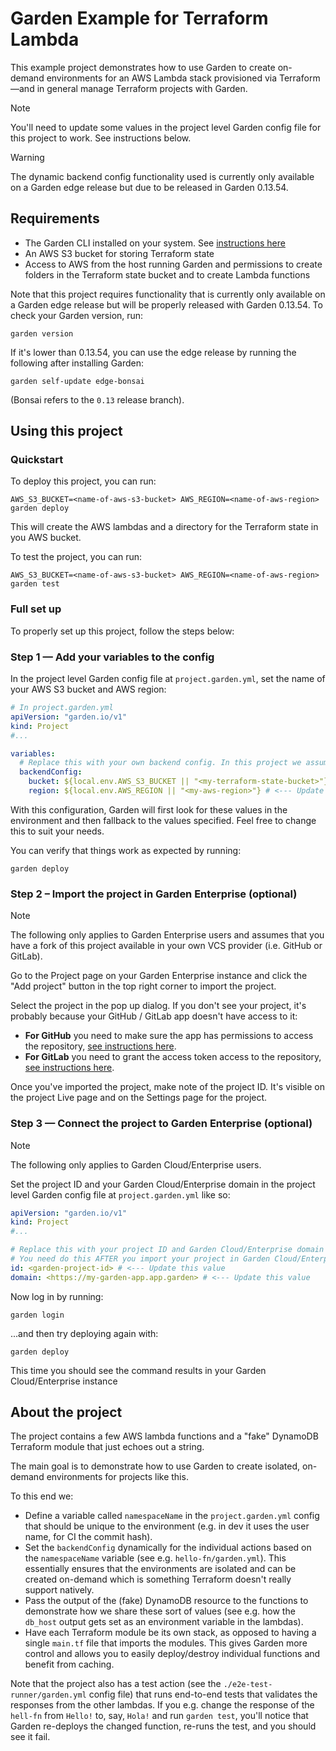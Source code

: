 # Garden Example for Terraform Lambda

This example project demonstrates how to use Garden to create on-demand environments for an AWS Lambda stack provisioned via Terraform—and in general manage Terraform projects with Garden.

> [!NOTE]
> You'll need to update some values in the project level Garden config file for this project to work. See instructions below.

> [!WARNING]  
> The dynamic backend config functionality used is currently only available on a Garden edge release but due to be released in Garden 0.13.54.

## Requirements

- The Garden CLI installed on your system. See [instructions here](https://docs.garden.io/getting-started/installation)
- An AWS S3 bucket for storing Terraform state
- Access to AWS from the host running Garden and permissions to create folders in the Terraform state bucket and to create Lambda functions

Note that this project requires functionality that is currently only available on a Garden edge release but will be properly released with Garden 0.13.54. To check your Garden version, run:

```console
garden version
```

If it's lower than 0.13.54, you can use the edge release by running the following after installing Garden:

```console
garden self-update edge-bonsai
```

(Bonsai refers to the `0.13` release branch).

## Using this project

### Quickstart

To deploy this project, you can run:

```console
AWS_S3_BUCKET=<name-of-aws-s3-bucket> AWS_REGION=<name-of-aws-region> garden deploy
```

This will create the AWS lambdas and a directory for the Terraform state in you AWS bucket.

To test the project, you can run:

```console
AWS_S3_BUCKET=<name-of-aws-s3-bucket> AWS_REGION=<name-of-aws-region> garden test 
```

### Full set up

To properly set up this project, follow the steps below:

### Step 1 — Add your variables to the config

In the project level Garden config file at `project.garden.yml`, set the name of your AWS S3 bucket and AWS region:

```yaml
# In project.garden.yml
apiVersion: "garden.io/v1"
kind: Project
#...

variables:
  # Replace this with your own backend config. In this project we assume the S3 bucket already exists.
  backendConfig:
    bucket: ${local.env.AWS_S3_BUCKET || "<my-terraform-state-bucket>"} # <--- Update this value
    region: ${local.env.AWS_REGION || "<my-aws-region>"} # <--- Update this value
```

With this configuration, Garden will first look for these values in the environment and then fallback to the values specified. Feel free to change this to suit your needs.

You can verify that things work as expected by running:

```console
garden deploy
```

### Step 2 – Import the project in Garden Enterprise (optional)

> [!NOTE]
The following only applies to Garden Enterprise users and assumes that you have a fork of this project available in your own VCS provider (i.e. GitHub or GitLab).

Go to the Project page on your Garden Enterprise instance and click the "Add project" button in the top right corner to import the project.

Select the project in the pop up dialog. If you don't see your project, it's probably because your GitHub / GitLab app doesn't have access to it:
- **For GitHub** you need to make sure the app has permissions to access the repository, [see instructions here](https://cloud.docs.garden.io/guides/github#installing-the-github-app).
- **For GitLab** you need to grant the access token access to the repository, [see instructions here](https://cloud.docs.garden.io/guides/gitlab#creating-an-access-token).

Once you've imported the project, make note of the project ID. It's visible on the project Live page and on the Settings page for the project.

### Step 3 — Connect the project to Garden Enterprise (optional)

> [!NOTE]
The following only applies to Garden Cloud/Enterprise users.

Set the project ID and your Garden Cloud/Enterprise domain in the project level Garden config file at
`project.garden.yml` like so:

```yaml
apiVersion: "garden.io/v1"
kind: Project
#...

# Replace this with your project ID and Garden Cloud/Enterprise domain
# You need do this AFTER you import your project in Garden Cloud/Enterprise
id: <garden-project-id> # <--- Update this value
domain: <https://my-garden-app.app.garden> # <--- Update this value

```

Now log in by running:

```console
garden login
```

...and then try deploying again with:

```console
garden deploy
```

This time you should see the command results in your Garden Cloud/Enterprise instance

## About the project

The project contains a few AWS lambda functions and a "fake" DynamoDB Terraform module that just echoes out a string.

The main goal is to demonstrate how to use Garden to create isolated, on-demand environments for projects like this.

To this end we:

- Define a variable called `namespaceName` in the `project.garden.yml` config that should be unique to the environment (e.g. in dev it uses the user name, for CI the commit hash).
- Set the `backendConfig` dynamically for the individual actions based on the `namespaceName` variable (see e.g. `hello-fn/garden.yml`). This essentially ensures that the environments are isolated and can be created on-demand which is something Terraform doesn't really support natively.
- Pass the output of the (fake) DynamoDB resource to the functions to demonstrate how we share these sort of values (see e.g. how the `db_host` output gets set as an environment variable in the lambdas).
- Have each Terraform module be its own stack, as opposed to having a single `main.tf` file that imports the modules. This gives Garden more control and allows you to easily deploy/destroy individual functions and benefit from caching.

Note that the project also has a test action (see the `./e2e-test-runner/garden.yml` config file) that runs end-to-end tests that validates the responses from the other lambdas. If you e.g. change the response of the `hell-fn` from `Hello!` to, say, `Hola!` and run `garden test`, you'll notice that Garden re-deploys the changed function, re-runs the test, and you should see it fail.
